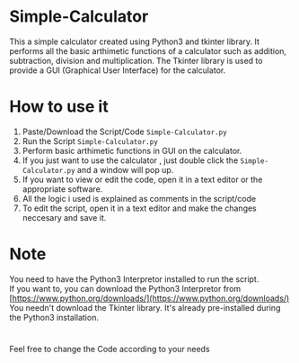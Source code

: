 # Simple-Calculator
This a simple calculator created using Python3 and tkinter library. It performs all the basic arthimetic functions of a calculator such as addition, subtraction, division and multiplication.
The Tkinter library is used to provide a GUI (Graphical User Interface) for the calculator. 


# How to use it
1. Paste/Download the Script/Code `Simple-Calculator.py`
2. Run the Script `Simple-Calculator.py`
3. Perform basic arthimetic functions in GUI on the calculator.
4. If you just want to use the calculator , just double click the `Simple-Calculator.py` and a window will pop up.
5. If you want to view or edit the code, open it in a text editor or the appropriate software.
6. All the logic i used is explained as comments in the script/code
7. To edit the script, open it in a text editor and make the changes neccesary and save it.


# Note
You need to have the Python3 Interpretor installed to run the script. <br/>
If you want to, you can download the Python3 Interpretor from [https://www.python.org/downloads/](https://www.python.org/downloads/) <br/>
You needn't download the Tkinter library. It's already pre-installed during the Python3 installation.

#
Feel free to change the Code according to your needs
